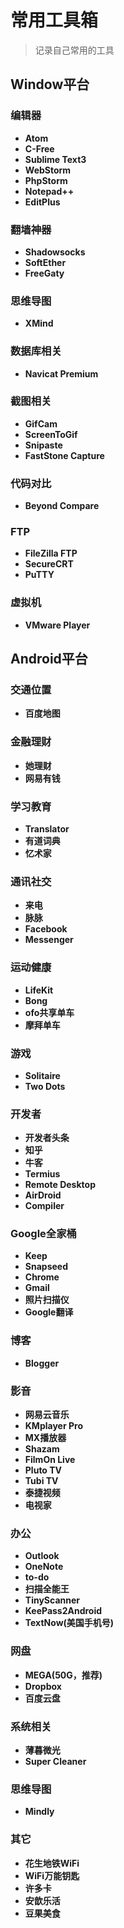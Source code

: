 # 常用工具箱

>记录自己常用的工具

## Window平台

### 编辑器
* **Atom**
* **C-Free**
* **Sublime Text3**
* **WebStorm**
* **PhpStorm**
* **Notepad++**
* **EditPlus**

### 翻墙神器
* **Shadowsocks**
* **SoftEther**
* **FreeGaty**

### 思维导图
* **XMind**

### 数据库相关
* **Navicat Premium**

### 截图相关
* **GifCam**
* **ScreenToGif**
* **Snipaste**
* **FastStone Capture**

### 代码对比
* **Beyond Compare**

### FTP
* **FileZilla FTP**
* **SecureCRT**
* **PuTTY**

### 虚拟机
* **VMware Player**

## Android平台

### 交通位置
* **百度地图**

### 金融理财
* **她理财**
* **网易有钱**

### 学习教育
* **Translator**
* **有道词典**
* **忆术家**

### 通讯社交
* **来电**
* **脉脉**
* **Facebook**
* **Messenger**

### 运动健康
* **LifeKit**
* **Bong**
* **ofo共享单车**
* **摩拜单车**

### 游戏
* **Solitaire**
* **Two Dots**

### 开发者
* **开发者头条**
* **知乎**
* **牛客**
* **Termius**
* **Remote Desktop**
* **AirDroid**
* **Compiler**

### Google全家桶
* **Keep**
* **Snapseed**
* **Chrome**
* **Gmail**
* **照片扫描仪**
* **Google翻译**

### 博客
* **Blogger**


### 影音
* **网易云音乐**
* **KMplayer Pro**
* **MX播放器**
* **Shazam**
* **FilmOn Live**
* **Pluto TV**
* **Tubi TV**
* **泰捷视频**
* **电视家**

### 办公
* **Outlook**
* **OneNote**
* **to-do**
* **扫描全能王**
* **TinyScanner**
* **KeePass2Android**
* **TextNow(美国手机号)**

### 网盘
* **MEGA(50G，推荐)**
* **Dropbox**
* **百度云盘**


### 系统相关
* **薄暮微光**
* **Super Cleaner**



### 思维导图
* **Mindly**


### 其它
* **花生地铁WiFi**
* **WiFi万能钥匙**
* **许多卡**
* **安歆乐活**
* **豆果美食**
